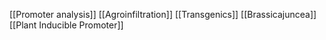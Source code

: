 [[Promoter analysis]]
[[Agroinfiltration]]
[[Transgenics]]
[[Brassicajuncea]]
[[Plant Inducible Promoter]]
